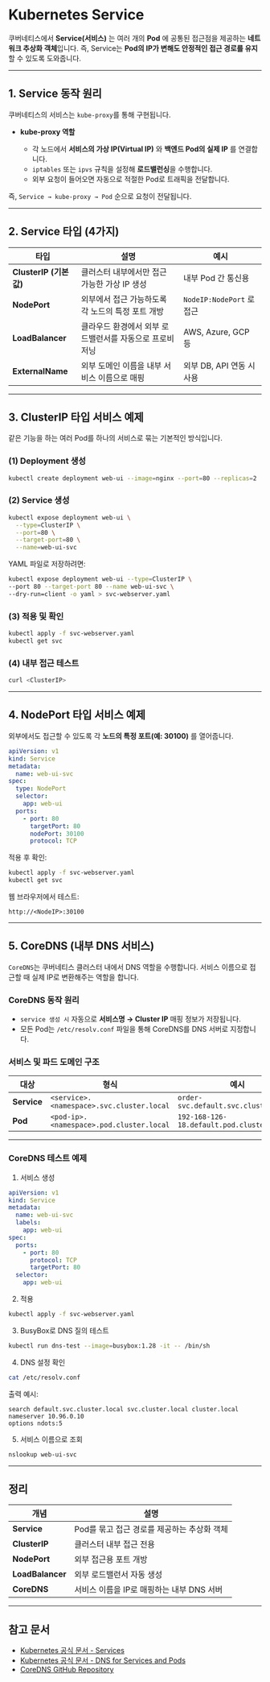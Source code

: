 # Kubernetes Service

쿠버네티스에서 **Service(서비스)** 는 여러 개의 **Pod** 에 공통된 접근점을 제공하는 **네트워크 추상화 객체**입니다.
즉, Service는 **Pod의 IP가 변해도 안정적인 접근 경로를 유지**할 수 있도록 도와줍니다.

---

## 1. Service 동작 원리

쿠버네티스의 서비스는 `kube-proxy`를 통해 구현됩니다.

* **kube-proxy 역할**

  * 각 노드에서 **서비스의 가상 IP(Virtual IP)** 와 **백엔드 Pod의 실제 IP** 를 연결합니다.
  * `iptables` 또는 `ipvs` 규칙을 설정해 **로드밸런싱**을 수행합니다.
  * 외부 요청이 들어오면 자동으로 적절한 Pod로 트래픽을 전달합니다.

 즉, `Service → kube-proxy → Pod` 순으로 요청이 전달됩니다.

---

## 2. Service 타입 (4가지)

| 타입                  | 설명                             | 예시                     |
| ------------------- | ------------------------------ | ---------------------- |
| **ClusterIP (기본값)** | 클러스터 내부에서만 접근 가능한 가상 IP 생성     | 내부 Pod 간 통신용           |
| **NodePort**        | 외부에서 접근 가능하도록 각 노드의 특정 포트 개방   | `NodeIP:NodePort` 로 접근 |
| **LoadBalancer**    | 클라우드 환경에서 외부 로드밸런서를 자동으로 프로비저닝 | AWS, Azure, GCP 등      |
| **ExternalName**    | 외부 도메인 이름을 내부 서비스 이름으로 매핑      | 외부 DB, API 연동 시 사용     |

---

## 3. ClusterIP 타입 서비스 예제

같은 기능을 하는 여러 Pod를 하나의 서비스로 묶는 기본적인 방식입니다.

### (1) Deployment 생성

```bash
kubectl create deployment web-ui --image=nginx --port=80 --replicas=2
```

### (2) Service 생성

```bash
kubectl expose deployment web-ui \
  --type=ClusterIP \
  --port=80 \
  --target-port=80 \
  --name=web-ui-svc
```

YAML 파일로 저장하려면:

```bash
kubectl expose deployment web-ui --type=ClusterIP \
--port 80 --target-port 80 --name web-ui-svc \
--dry-run=client -o yaml > svc-webserver.yaml
```

### (3) 적용 및 확인

```bash
kubectl apply -f svc-webserver.yaml
kubectl get svc
```

### (4) 내부 접근 테스트

```bash
curl <ClusterIP>
```

---

## 4. NodePort 타입 서비스 예제

외부에서도 접근할 수 있도록 각 **노드의 특정 포트(예: 30100)** 를 열어줍니다.

```yaml
apiVersion: v1
kind: Service
metadata:
  name: web-ui-svc
spec:
  type: NodePort
  selector:
    app: web-ui
  ports:
    - port: 80
      targetPort: 80
      nodePort: 30100
      protocol: TCP
```

적용 후 확인:

```bash
kubectl apply -f svc-webserver.yaml
kubectl get svc
```

웹 브라우저에서 테스트:

```
http://<NodeIP>:30100
```

---

## 5. CoreDNS (내부 DNS 서비스)

`CoreDNS`는 쿠버네티스 클러스터 내에서 DNS 역할을 수행합니다.
서비스 이름으로 접근할 때 실제 IP로 변환해주는 역할을 합니다.

### CoreDNS 동작 원리

* `service 생성 시` 자동으로 **서비스명 → Cluster IP** 매핑 정보가 저장됩니다.
* 모든 Pod는 `/etc/resolv.conf` 파일을 통해 CoreDNS를 DNS 서버로 지정합니다.

### 서비스 및 파드 도메인 구조

| 대상          | 형식                                        | 예시                                         |
| ----------- | ----------------------------------------- | ------------------------------------------ |
| **Service** | `<service>.<namespace>.svc.cluster.local` | `order-svc.default.svc.cluster.local`      |
| **Pod**     | `<pod-ip>.<namespace>.pod.cluster.local`  | `192-168-126-18.default.pod.cluster.local` |

---

### CoreDNS 테스트 예제

1. 서비스 생성

```yaml
apiVersion: v1
kind: Service
metadata:
  name: web-ui-svc
  labels:
    app: web-ui
spec:
  ports:
    - port: 80
      protocol: TCP
      targetPort: 80
  selector:
    app: web-ui
```

2. 적용

```bash
kubectl apply -f svc-webserver.yaml
```

3. BusyBox로 DNS 질의 테스트

```bash
kubectl run dns-test --image=busybox:1.28 -it -- /bin/sh
```

4. DNS 설정 확인

```bash
cat /etc/resolv.conf
```

출력 예시:

```
search default.svc.cluster.local svc.cluster.local cluster.local
nameserver 10.96.0.10
options ndots:5
```

5. 서비스 이름으로 조회

```bash
nslookup web-ui-svc
```

---

## 정리

| 개념               | 설명                         |
| ---------------- | -------------------------- |
| **Service**      | Pod를 묶고 접근 경로를 제공하는 추상화 객체 |
| **ClusterIP**    | 클러스터 내부 접근 전용              |
| **NodePort**     | 외부 접근용 포트 개방               |
| **LoadBalancer** | 외부 로드밸런서 자동 생성             |
| **CoreDNS**      | 서비스 이름을 IP로 매핑하는 내부 DNS 서버 |

---

## 참고 문서

* [Kubernetes 공식 문서 - Services](https://kubernetes.io/docs/concepts/services-networking/service/)
* [Kubernetes 공식 문서 - DNS for Services and Pods](https://kubernetes.io/docs/concepts/services-networking/dns-pod-service/)
* [CoreDNS GitHub Repository](https://github.com/coredns/coredns)
